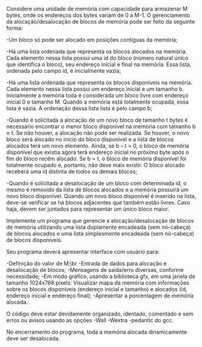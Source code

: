 Considere uma unidade de memória com capacidade para armazenar M bytes, onde os endereços dos bytes variam de 0 a M-1. 
O gerenciamento da alocação/desalocação de blocos de memória pode ser feito da seguinte forma:

-Um bloco só pode ser alocado em posições contíguas da memória;

-Há uma lista ordenada que representa os blocos alocados na memória. Cada elemento nessa lista possui 
uma id do bloco (número natural único que identifica o bloco), seu endereço inicial e final na memória. 
Essa lista, ordenada pelo campo id, é inicialmente vazia;

-Há uma lista ordenada que representa os blocos disponíveis na memória. Cada elemento nessa lista possui 
um endereço inicial e um tamanho b. Inicialmente a memória toda é considerada um bloco livre com endereço 
inicial 0 e tamanho M. Quando a memória está totalmente ocupada, essa lista é vazia. A ordenação dessa lista 
lista é pelo campo b;

-Quando é solicitada a alocação de um novo bloco de tamanho t bytes é necessário encontrar o menor bloco disponível 
na memória com tamanho b ≥ t. Se não houver, a alocação não pode ser realizada. Se houver, o novo bloco será alocado
no início do bloco disponível e a lista de blocos alocados terá um novo elemento. Ainda, se b – t > 0, o bloco de memória 
disponível que existia agora terá endereço inicial no próximo byte após o fim do bloco recém alocado. Se b = t, o bloco de 
memória disponível foi totalmente ocupado e, portanto, não deve mais existir. O bloco alocado receberá uma id distinta de 
todos os demais blocos;

-Quando é solicitada a desalocação de um bloco com determinada id, o mesmo é removido da lista de blocos alocados e a memória
possuirá um novo bloco disponível. Quando um novo bloco disponível é inserido na lista, deve-se verificar se há blocos 
adjacentes que também estão livres. Caso haja, devem ser juntados para representar um único bloco maior.

Implemente um programa que gerencie a alocação/desalocação de blocos de memória utilizando uma lista duplamente encadeada 
(sem nó-cabeça) de blocos alocados e uma lista simplesmente encadeada (sem nó-cabeça) de blocos disponíveis.

Seu programa deverá apresentar interface com usuário para:

-Definição do valor de M;\br
-Entrada de dados para alocação e desalocação de blocos;
-Mensagens de saída/erro diversas, conforme necessidade;
-Em modo gráfico, usando a biblioteca gfx, em uma janela de tamanho 1024x768 pixels:
     Visualizar mapa da memória com informações sobre os blocos disponíveis (endereço inicial e tamanho) e 
     alocados (id, endereço inicial e endereço final);
-Apresentar a porcentagem de memória alocada.

O código deve estar devidamente organizado, identado, comentado e sem erros ou avisos usando as opções -Wall -Wextra -pedantic do gcc.

No encerramento do programa, toda a memória alocada dinamicamente deve ser desalocada.
